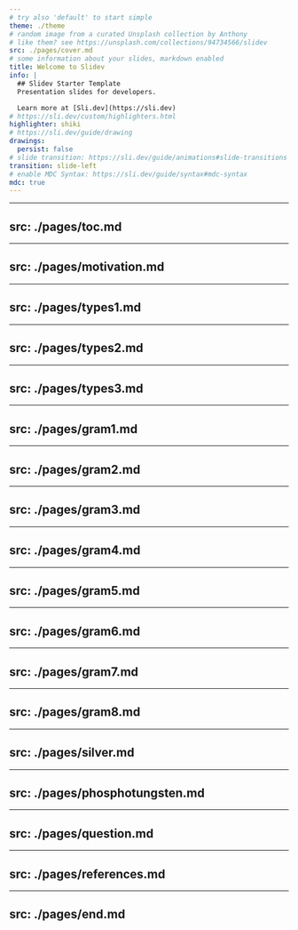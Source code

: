 ```yaml
---
# try also 'default' to start simple
theme: ./theme
# random image from a curated Unsplash collection by Anthony
# like them? see https://unsplash.com/collections/94734566/slidev
src: ./pages/cover.md
# some information about your slides, markdown enabled
title: Welcome to Slidev
info: |
  ## Slidev Starter Template
  Presentation slides for developers.

  Learn more at [Sli.dev](https://sli.dev)
# https://sli.dev/custom/highlighters.html
highlighter: shiki
# https://sli.dev/guide/drawing
drawings:
  persist: false
# slide transition: https://sli.dev/guide/animations#slide-transitions
transition: slide-left
# enable MDC Syntax: https://sli.dev/guide/syntax#mdc-syntax
mdc: true
---
```


---
src: ./pages/toc.md
---

---
src: ./pages/motivation.md
---

---
src: ./pages/types1.md
---

---
src: ./pages/types2.md
---

---
src: ./pages/types3.md
---

---
src: ./pages/gram1.md
---

---
src: ./pages/gram2.md
---

---
src: ./pages/gram3.md
---

---
src: ./pages/gram4.md
---

---
src: ./pages/gram5.md
---

---
src: ./pages/gram6.md
---

---
src: ./pages/gram7.md
---

---
src: ./pages/gram8.md
---

---
src: ./pages/silver.md
---

---
src: ./pages/phosphotungsten.md
---

---
src: ./pages/question.md
---

---
src: ./pages/references.md
---

---
src: ./pages/end.md
---